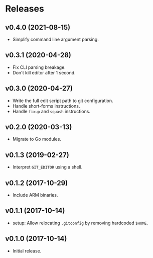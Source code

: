 Releases
========

v0.4.0 (2021-08-15)
-------------------

-   Simplify command line argument parsing.


v0.3.1 (2020-04-28)
-------------------

-   Fix CLI parsing breakage.
-   Don't kill editor after 1 second.


v0.3.0 (2020-04-27)
-------------------

-   Write the full edit script path to git configuration.
-   Handle short-forms instructions.
-   Handle `fixup` and `squash` instructions.


v0.2.0 (2020-03-13)
-------------------

-   Migrate to Go modules.


v0.1.3 (2019-02-27)
-------------------

-   Interpret `GIT_EDITOR` using a shell.


v0.1.2 (2017-10-29)
-------------------

-   Include ARM binaries.


v0.1.1 (2017-10-14)
-------------------

-   setup: Allow relocating `.gitconfig` by removing hardcoded `$HOME`.


v0.1.0 (2017-10-14)
-------------------

-   Initial release.

